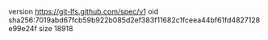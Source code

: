version https://git-lfs.github.com/spec/v1
oid sha256:7019abd67fcb59b922b085d2ef383f11682c1fceea44bf61fd4827128e99e24f
size 18918
